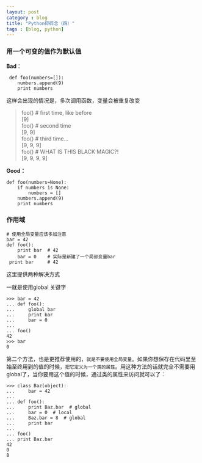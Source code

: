 ```yaml
---
layout: post
category : blog
title: "Python碎碎念（四）"
tags : [blog, python]
---
```



 
 ### 用一个可变的值作为默认值
 
 **Bad**：
 
     def foo(numbers=[]):
        numbers.append(9)
        print numbers
 这样会出现的情况是，多次调用函数，变量会被重复改变
 
> foo() # first time, like before   
> [9]  
> foo() # second time  
> [9, 9]  
> foo() # third time...  
> [9, 9, 9]  
> foo() # WHAT IS THIS BLACK MAGIC?!  
> [9, 9, 9, 9]  
        
 **Good：** 
 
    def foo(numbers=None):
        if numbers is None:
            numbers = []
        numbers.append(9)
        print numbers

### 作用域
    
    # 使用全局变量应该多加注意
    bar = 42
    def foo():
        print bar  # 42
        bar = 0    # 实际是新建了一个局部变量bar 
     print bar     # 42
     
这里提供两种解决方式
    
一就是使用global 关键字     

    >>> bar = 42
    ... def foo():
    ...     global bar
    ...     print bar
    ...     bar = 0
    ... 
    ... foo()
    42
    >>> bar
    0
    
第二个方法，也是更推荐使用的，`就是不要使用全局变量`。如果你想保存在代码里至始至终用到的值的时候，`把它定义为一个类的属性`。用这种方法的话就完全不需要用global了，当你要用这个值的时候，通过类的属性来访问就可以了：

    >>> class Baz(object):
    ...     bar = 42
    ... 
    ... def foo():
    ...     print Baz.bar  # global
    ...     bar = 0  # local
    ...     Baz.bar = 8  # global
    ...     print bar
    ... 
    ... foo()
    ... print Baz.bar
    42
    0
    8